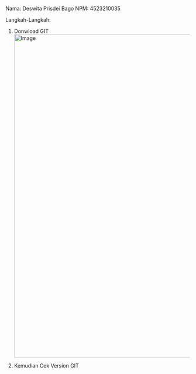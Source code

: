 Nama: Deswita Prisdei Bago
NPM: 4523210035

Langkah-Langkah:
1. Donwload GIT
   <img width="1561" height="882" alt="Image" src="https://github.com/user-attachments/assets/4e3eac56-5d78-4c49-8e5b-e86fde259713" />

2. Kemudian Cek Version GIT
   
